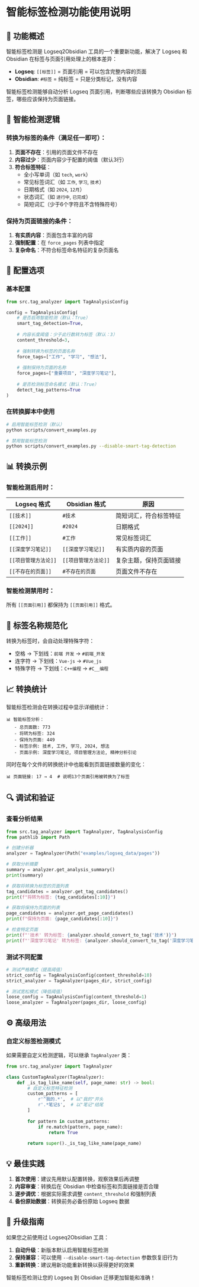 # 智能标签检测功能使用说明

## 🎯 功能概述

智能标签检测是 Logseq2Obsidian 工具的一个重要新功能，解决了 Logseq 和 Obsidian 在标签与页面引用处理上的根本差异：

- **Logseq**: `[[标签]]` = 页面引用 = 可以包含完整内容的页面
- **Obsidian**: `#标签` = 纯标签 = 只是分类标记，没有内容

智能标签检测能够自动分析 Logseq 页面引用，判断哪些应该转换为 Obsidian 标签，哪些应该保持为页面链接。

## 🧠 智能检测逻辑

### 转换为标签的条件（满足任一即可）：

1. **页面不存在**：引用的页面文件不存在
2. **内容过少**：页面内容少于配置的阈值（默认3行）
3. **符合标签特征**：
   - 全小写单词（如 `tech`, `work`）
   - 常见标签词汇（如 `工作`, `学习`, `技术`）
   - 日期格式（如 `2024`, `12月`）
   - 状态词汇（如 `进行中`, `已完成`）
   - 简短词汇（少于6个字符且不含特殊符号）

### 保持为页面链接的条件：

1. **有实质内容**：页面包含丰富的内容
2. **强制配置**：在 `force_pages` 列表中指定
3. **复杂命名**：不符合标签命名特征的复杂页面名

## 🔧 配置选项

### 基本配置

```python
from src.tag_analyzer import TagAnalysisConfig

config = TagAnalysisConfig(
    # 是否启用智能检测（默认：True）
    smart_tag_detection=True,
    
    # 内容长度阈值：少于此行数转为标签（默认：3）
    content_threshold=3,
    
    # 强制转换为标签的页面名称
    force_tags=["工作", "学习", "想法"],
    
    # 强制保持为页面的名称
    force_pages=["重要项目", "深度学习笔记"],
    
    # 是否检测标签命名模式（默认：True）
    detect_tag_patterns=True
)
```

### 在转换脚本中使用

```bash
# 启用智能标签检测（默认）
python scripts/convert_examples.py

# 禁用智能标签检测
python scripts/convert_examples.py --disable-smart-tag-detection
```

## 📊 转换示例

### 智能检测启用时：

| Logseq 格式 | Obsidian 格式 | 原因 |
|------------|---------------|------|
| `[[技术]]` | `#技术` | 简短词汇，符合标签特征 |
| `[[2024]]` | `#2024` | 日期格式 |
| `[[工作]]` | `#工作` | 常见标签词汇 |
| `[[深度学习笔记]]` | `[[深度学习笔记]]` | 有实质内容的页面 |
| `[[项目管理方法论]]` | `[[项目管理方法论]]` | 复杂主题，保持页面链接 |
| `[[不存在的页面]]` | `#不存在的页面` | 页面文件不存在 |

### 智能检测禁用时：

所有 `[[页面引用]]` 都保持为 `[[页面引用]]` 格式。

## 🎨 标签名称规范化

转换为标签时，会自动处理特殊字符：

- 空格 → 下划线：`前端 开发` → `#前端_开发`
- 连字符 → 下划线：`Vue-js` → `#Vue_js`
- 特殊字符 → 下划线：`C++编程` → `#C__编程`

## 📈 转换统计

智能标签检测会在转换过程中显示详细统计：

```
📊 智能标签分析：
   - 总页面数: 773
   - 将转为标签: 324
   - 保持为页面: 449
   - 标签示例: 技术, 工作, 学习, 2024, 想法
   - 页面示例: 深度学习笔记, 项目管理方法论, 精神分析引论
```

同时在每个文件的转换统计中也能看到页面链接数量的变化：

```
📊 页面链接: 17 → 4  # 说明13个页面引用被转换为了标签
```

## 🔍 调试和验证

### 查看分析结果

```python
from src.tag_analyzer import TagAnalyzer, TagAnalysisConfig
from pathlib import Path

# 创建分析器
analyzer = TagAnalyzer(Path("examples/logseq_data/pages"))

# 获取分析摘要
summary = analyzer.get_analysis_summary()
print(summary)

# 获取将转换为标签的页面列表
tag_candidates = analyzer.get_tag_candidates()
print(f"将转为标签: {tag_candidates[:10]}")

# 获取将保持为页面的列表
page_candidates = analyzer.get_page_candidates()
print(f"保持为页面: {page_candidates[:10]}")

# 检查特定页面
print(f"'技术' 转为标签: {analyzer.should_convert_to_tag('技术')}")
print(f"'深度学习笔记' 转为标签: {analyzer.should_convert_to_tag('深度学习笔记')}")
```

### 测试不同配置

```python
# 测试严格模式（提高阈值）
strict_config = TagAnalysisConfig(content_threshold=10)
strict_analyzer = TagAnalyzer(pages_dir, strict_config)

# 测试宽松模式（降低阈值）
loose_config = TagAnalysisConfig(content_threshold=1)
loose_analyzer = TagAnalyzer(pages_dir, loose_config)
```

## ⚙️ 高级用法

### 自定义标签检测模式

如果需要自定义检测逻辑，可以继承 `TagAnalyzer` 类：

```python
from src.tag_analyzer import TagAnalyzer

class CustomTagAnalyzer(TagAnalyzer):
    def _is_tag_like_name(self, page_name: str) -> bool:
        # 自定义标签特征检测
        custom_patterns = [
            r'^我的.*',  # 以"我的"开头
            r'.*笔记$',  # 以"笔记"结尾
        ]
        
        for pattern in custom_patterns:
            if re.match(pattern, page_name):
                return True
        
        return super()._is_tag_like_name(page_name)
```

## 💡 最佳实践

1. **首次使用**：建议先用默认配置转换，观察效果后再调整
2. **内容审查**：转换后在 Obsidian 中检查标签和页面链接是否合理
3. **逐步调优**：根据实际需求调整 `content_threshold` 和强制列表
4. **备份原始数据**：转换前务必备份原始 Logseq 数据

## 🚀 升级指南

如果您之前使用过 Logseq2Obsidian 工具：

1. **自动升级**：新版本默认启用智能标签检测
2. **保持兼容**：可以使用 `--disable-smart-tag-detection` 参数恢复旧行为
3. **重新转换**：建议用新功能重新转换以获得更好的效果

智能标签检测让您的 Logseq 到 Obsidian 迁移更加智能和准确！